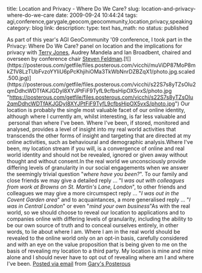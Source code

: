 title: Location and Privacy - Where Do We Care?
slug: location-and-privacy-where-do-we-care
date: 2009-09-24 10:44:24
tags: agi,conference,garygale,geocom,geocommunity,location,privacy,speaking
category: blog
link: 
description: 
type: text
has_math: no
status: published

As part of this year's AGI GeoCommunity '09 conference, I took part in the Privacy: Where Do We Care? panel on location and the implications for privacy with [Terry Jones](https://twitter.com/terrycojones "https://twitter.com/terrycojones"), Audrey Mandela and Ian Broadbent, chaired and overseen by conference chair [Steven Feldman](https://twitter.com/stevenfeldman "https://twitter.com/stevenfeldman").[![](https://posterous.com/getfile/files.posterous.com/vicchi/muViDP87MoP8mkZ1V8LzTUbFvzoYYIiU6pPcKhjihiOMa3TkWbNnrDZBZqX1/photo.jpg.scaled.500.jpg)](https://posterous.com/getfile/files.posterous.com/vicchi/s22S7s8yTZsOIu2qmDdhcWDTfAKJGDyI8XYJPtFiF9TyfL9cfbsHipOX5vxS/photo.jpg "https://posterous.com/getfile/files.posterous.com/vicchi/s22S7s8yTZsOIu2qmDdhcWDTfAKJGDyI8XYJPtFiF9TyfL9cfbsHipOX5vxS/photo.jpg") Our location is probably the single most valuable facet of our online identity, although where I currently am, whilst interesting, is far less valuable and  personal than where I've been. Where I've been, if stored, monitored and analysed, provides a level of insight into my real world activities that transcends the other forms of insight and targeting that are directed at my online activities, such as behavioural and demographic analysis.Where I've been, my location stream if you will, is a convergence of online and real world identity and should not be revealed, ignored or given away without thought and without consent.In the real world we unconsciously provide differing levels of granularity in our social engagements when we answer the seemingly trivial question "*where have you been?*". To our family and close friends we may give a detailed reply ... "I *was out with colleagues from work at Browns on St. Martin's Lane, London*", to other friends and colleagues we may give a more circumspect reply ... "*I was out in the Covent Garden area*" and to acquaintances, a more generalised reply ... "*I was in Central London*" or even "*mind your own business*"As with the real world, so we should choose to reveal our location to applications and to companies online with differing levels of granularity, including the ability to be our own source of truth and to conceal ourselves entirely, in other words, to lie about where I am. Where I am in the real world should be revealed to the online world only on an opt-in basis, carefully considered and with an eye on the value proposition that is being given to me on the basis of revealing my location to a third party. My location is mine and mine alone and I should never have to opt out of revealing where am I and where I've been.  [Posted via email](https://posterous.com "https://posterous.com") from [Gary's Posterous](https://vicchi.posterous.com/location-and-privacy-where-do-we-care "https://vicchi.posterous.com/location-and-privacy-where-do-we-care") 

 

